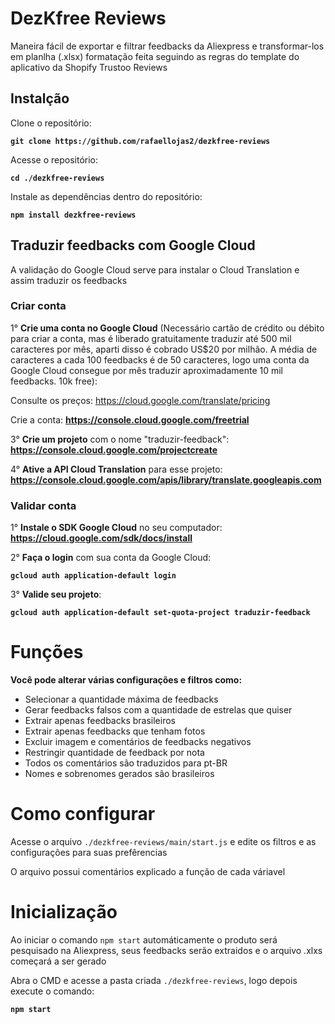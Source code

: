 # DezKfree Reviews
Maneira fácil de exportar e filtrar feedbacks da Aliexpress e transformar-los em planlha (.xlsx) formatação feita seguindo as regras do template do aplicativo da Shopify Trustoo Reviews

## Instalção
Clone o repositório:

**`git clone https://github.com/rafaellojas2/dezkfree-reviews`**

Acesse o repositório:

**`cd ./dezkfree-reviews`**

Instale as dependências dentro do repositório:

**`npm install dezkfree-reviews`**

## Traduzir feedbacks com Google Cloud

A validação do Google Cloud serve para instalar o Cloud Translation e assim traduzir os feedbacks

### Criar conta

1° **Crie uma conta no Google Cloud** (Necessário cartão de crédito ou débito para criar a conta, mas é liberado gratuitamente traduzir até 500 mil caracteres por mês, aparti disso é cobrado US$20 por milhão. A média de caracteres a cada 100 feedbacks é de 50 caracteres, logo uma conta da Google Cloud consegue por mês traduzir aproximadamente 10 mil feedbacks. 10k free): 

Consulte os preços: https://cloud.google.com/translate/pricing

Crie a conta: **https://console.cloud.google.com/freetrial**

3° **Crie um projeto** com o nome "traduzir-feedback": **https://console.cloud.google.com/projectcreate**

4° **Ative a API Cloud Translation** para esse projeto: **https://console.cloud.google.com/apis/library/translate.googleapis.com**

### Validar conta

1° **Instale o SDK Google Cloud** no seu computador: **https://cloud.google.com/sdk/docs/install**

2° **Faça o login** com sua conta da Google Cloud:

**`gcloud auth application-default login`**

3° **Valide seu projeto**:

**`gcloud auth application-default set-quota-project traduzir-feedback`**

# Funções
**Você pode alterar várias configurações e filtros como:**
- Selecionar a quantidade máxima de feedbacks
- Gerar feedbacks falsos com a quantidade de estrelas que quiser
- Extrair apenas feedbacks brasileiros
- Extrair apenas feedbacks que tenham fotos
- Excluir imagem e comentários de feedbacks negativos
- Restringir quantidade de feedback por nota
- Todos os comentários são traduzidos para pt-BR
- Nomes e sobrenomes gerados são brasileiros

# Como configurar

Acesse o arquivo `./dezkfree-reviews/main/start.js` e edite os filtros e as configurações para suas prefêrencias

O arquivo possui comentários explicado a função de cada váriavel

# Inicialização

Ao iniciar o comando `npm start` automáticamente o produto será pesquisado na Aliexpress, seus feedbacks serão extraidos e o arquivo .xlxs começará a ser gerado

Abra o CMD e acesse a pasta criada `./dezkfree-reviews`, logo depois execute o comando:

**`npm start`**
